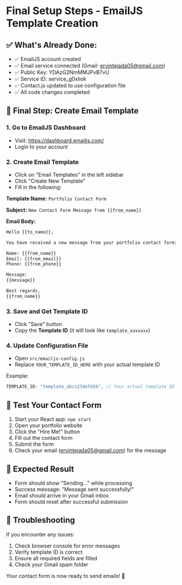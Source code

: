 # Final Setup Steps - EmailJS Template Creation

## ✅ What's Already Done:
- ✅ EmailJS account created
- ✅ Email service connected (Gmail: ervintejada05@gmail.com)
- ✅ Public Key: YDAzG2NmMMJPvB7vU
- ✅ Service ID: service_g0xliok
- ✅ Contact.js updated to use configuration file
- ✅ All code changes completed

## 🔄 Final Step: Create Email Template

### 1. Go to EmailJS Dashboard
- Visit: https://dashboard.emailjs.com/
- Login to your account

### 2. Create Email Template
- Click on "Email Templates" in the left sidebar
- Click "Create New Template"
- Fill in the following:

**Template Name:** `Portfolio Contact Form`

**Subject:** `New Contact Form Message from {{from_name}}`

**Email Body:**
```html
Hello {{to_name}},

You have received a new message from your portfolio contact form:

Name: {{from_name}}
Email: {{from_email}}
Phone: {{from_phone}}

Message:
{{message}}

Best regards,
{{from_name}}
```

### 3. Save and Get Template ID
- Click "Save" button
- Copy the **Template ID** (it will look like `template_xxxxxxx`)

### 4. Update Configuration File
- Open `src/emailjs-config.js`
- Replace `YOUR_TEMPLATE_ID_HERE` with your actual template ID

Example:
```javascript
TEMPLATE_ID: "template_abc123def456", // Your actual template ID
```

## 🚀 Test Your Contact Form

1. Start your React app: `npm start`
2. Open your portfolio website
3. Click the "Hire Me!" button
4. Fill out the contact form
5. Submit the form
6. Check your email (ervintejada05@gmail.com) for the message

## 🎯 Expected Result
- Form should show "Sending..." while processing
- Success message: "Message sent successfully!"
- Email should arrive in your Gmail inbox
- Form should reset after successful submission

## 🔧 Troubleshooting
If you encounter any issues:
1. Check browser console for error messages
2. Verify template ID is correct
3. Ensure all required fields are filled
4. Check your Gmail spam folder

Your contact form is now ready to send emails! 🎉 